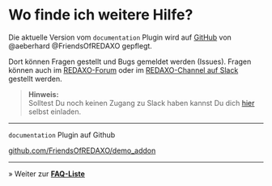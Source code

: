 # Wo finde ich weitere Hilfe?

Die aktuelle Version vom `documentation` Plugin wird auf [GitHub](https://github.com/FriendsOfREDAXO/demo_addon) von @aeberhard @FriendsOfREDAXO gepflegt.

Dort können Fragen gestellt und Bugs gemeldet werden (Issues). Fragen können auch im [REDAXO-Forum](http://www.redaxo.org/de/forum/)
oder im [REDAXO-Channel auf Slack](https://friendsofredaxo.slack.com/) gestellt werden.

> **Hinweis:**<br>Solltest Du noch keinen Zugang zu Slack haben kannst Du dich [hier](http://www.redaxo.org/slack/) selbst einladen.

---

`documentation` Plugin auf Github

[github.com/FriendsOfREDAXO/demo_addon](https://github.com/FriendsOfREDAXO/demo_addon)

---

&raquo; Weiter zur **[FAQ-Liste](help_faq.md)**
